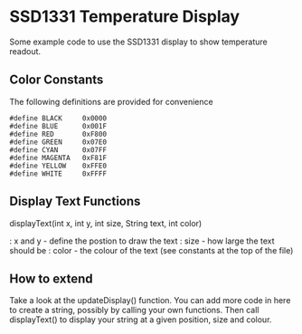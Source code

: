 # SSD1331 Temperature Display

Some example code to use the SSD1331 display to show temperature readout.

## Color Constants

The following definitions are provided for convenience 
```
#define BLACK     0x0000
#define BLUE      0x001F
#define	RED       0xF800
#define	GREEN     0x07E0
#define CYAN      0x07FF
#define MAGENTA   0xF81F
#define YELLOW    0xFFE0
#define WHITE     0xFFFF
```

## Display Text Functions

displayText(int x, int y, int size, String text, int color)

: x and y - define the postion to draw the text
: size - how large the text should be
: color - the colour of the text (see constants at the top of the file)

## How to extend

Take a look at the updateDisplay() function. You can add more code in here to create a string, possibly by calling your own functions. Then call displayText() to display your string at a given position, size and colour.
